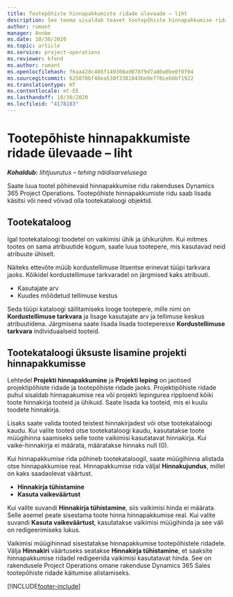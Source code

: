 ```yaml
---
title: Tootepõhiste hinnapakkumiste ridade ülevaade – liht
description: See teema sisaldab teavet tootepõhiste hinnapakkumise ridadega töötamise kohta.
author: rumant
manager: Annbe
ms.date: 10/30/2020
ms.topic: article
ms.service: project-operations
ms.reviewer: kfend
ms.author: rumant
ms.openlocfilehash: f6aa428c486f149308ad078f9d7a80a0be0f0f04
ms.sourcegitcommit: 625878bf48ea530f3381843be0e778cebbbf1922
ms.translationtype: HT
ms.contentlocale: et-EE
ms.lasthandoff: 10/30/2020
ms.locfileid: "4178183"
---
```

# <a name="product-based-quote-lines-overview---lite"></a>Tootepõhiste hinnapakkumiste ridade ülevaade – liht

_**Kohaldub:** lihtjuurutus – tehing näidisarvelusega_

Saate luua tootel põhinevaid hinnapakkumise ridu rakenduses Dynamics 365 Project Operations. Tootepõhiste hinnapakkumiste ridu saab lisada käsitsi või need võivad olla tootekataloogi objektid.

## <a name="product-catalog"></a>Tootekataloog

Igal tootekataloogi toodetel on vaikimisi ühik ja ühikurühm. Kui mitmes tootes on sama atribuutide kogum, saate luua tootepere, mis kasutavad neid atribuute ühiselt. 

Näiteks ettevõte müüb kordustellimuse litsentse erinevat tüüpi tarkvara jaoks. Kõikidel kordustellimuse tarkvaradel on järgmised kaks atribuuti.

- Kasutajate arv
- Kuudes mõõdetud tellimuse kestus

Seda tüüpi kataloogi säilitamiseks looge tootepere, mille nimi on **Kordustellimuse tarkvara** ja lisage kasutajate arv ja tellimuse keskus atribuutidena. Järgmisena saate lisada lisada tooteperesse **Kordustellimuse tarkvara** individuaalseid tooteid.

## <a name="add-product-catalog-items-to-a-project-quote"></a>Tootekataloogi üksuste lisamine projekti hinnapakkumisse

Lehtedel **Projekti hinnapakkumine** ja **Projekti leping** on jaotised projektipõhiste ridade ja tootepõhiste ridade jaoks. Projektipõhiste ridade puhul sisaldab hinnapakumise rea või projekti lepingurea ripploend kõiki toote hinnakirja tooteid ja ühikuid. Saate lisada ka tooteid, mis ei kuulu toodete hinnakirja.

Lisaks saate valida tooted teistest hinnakirjadest või otse tootekataloogi kaudu. Kui valite tooted otse tootekataloogi kaudu, kasutatakse toote müügihinna saamiseks selle toote vaikimisi kasutatavat hinnakirja. Kui vaike-hinnakirja ei määrata, määratakse hinnaks null (0).

Kui hinnapakkumise rida põhineb tootekataloogil, saate müügihinna alistada otse hinnapakkumise real. Hinnapakkumise rida väljal **Hinnakujundus**, millel on kaks saadaolevat väärtust.

- **Hinnakirja tühistamine**
- **Kasuta vaikeväärtust**

Kui valite suvandi **Hinnakirja tühistamine**, siis vaikimisi hinda ei määrata. Selle asemel peate sisestama toote hinna hinnapakkumise real. Kui valite suvandi **Kasuta vaikeväärtust**, kasutatakse vaikimisi müügihinda ja see väli on redigeerimiseks lukus.

Vaikimisi müügihinnad sisestatakse hinnapakkumise tootepõhistele ridadele. Välja **Hinnakiri** väärtuseks seatakse **Hinnakirja tühistamine**, et saaksite hinnapakkumise ridadel redigeerida vaikimisi kasutatavat hinda. See on rakendusele Project Operations omane rakenduse Dynamics 365 Sales tootepõhiste ridade käitumise alistamiseks.


[!INCLUDE[footer-include](../../includes/footer-banner.md)]